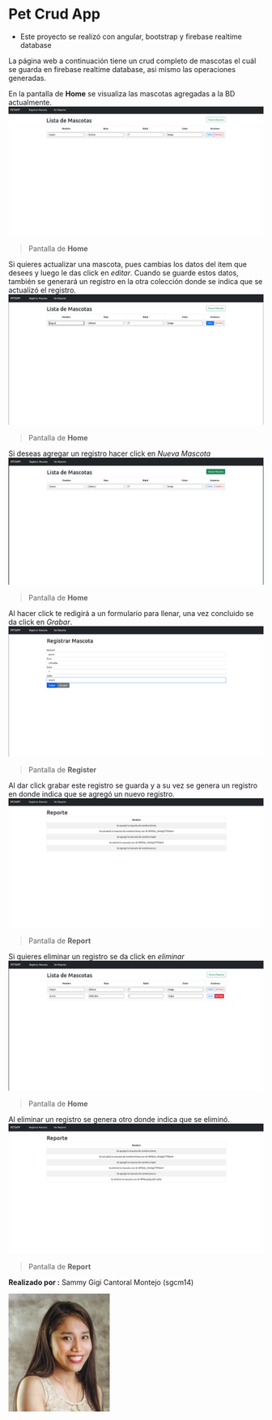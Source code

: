 Pet Crud App
=============
- Este proyecto se realizó con angular, bootstrap y firebase realtime database

La página web a continuación tiene un crud completo de mascotas el cuál se guarda en firebase realtime database, asi mismo las operaciones generadas.


En la pantalla de **Home** se visualiza las mascotas agregadas a la BD actualmente.
![](https://raw.githubusercontent.com/sgcm14/pet-crud-app/main/doc/pantalla1.png)
> Pantalla de **Home**

Si quieres actualizar una mascota, pues cambias los datos del item que desees y luego le das click en *editar*. Cuando se guarde estos datos, también se generará un registro en la otra colección donde se indica que se actualizó el registro.
![](https://raw.githubusercontent.com/sgcm14/pet-crud-app/main/doc/pantalla2.png)
> Pantalla de **Home**

Si deseas agregar un registro hacer click en *Nueva Mascota* 
![](https://raw.githubusercontent.com/sgcm14/pet-crud-app/main/doc/pantalla3.png)
> Pantalla de **Home** 

Al hacer click te redigirá a un formulario para llenar, una vez concluido se da click en *Grabar*.
![](https://raw.githubusercontent.com/sgcm14/pet-crud-app/main/doc/pantalla4.png)
> Pantalla de **Register** 

Al dar click grabar este registro se guarda y a su vez se genera un registro en donde indica que se agregó un nuevo registro.
![](https://raw.githubusercontent.com/sgcm14/pet-crud-app/main/doc/pantalla5.png)
> Pantalla de **Report** 

Si quieres eliminar un registro se da click en *eliminar*
![](https://raw.githubusercontent.com/sgcm14/pet-crud-app/main/doc/pantalla6.png)
> Pantalla de **Home** 


Al eliminar un registro se genera otro donde indica que se eliminó.
![](https://raw.githubusercontent.com/sgcm14/pet-crud-app/main/doc/pantalla7.png)
> Pantalla de **Report** 



**Realizado por :** Sammy Gigi Cantoral Montejo (sgcm14)

<img src ="https://raw.githubusercontent.com/sgcm14/sgcm14/main/sammy.jpg" width="200">
